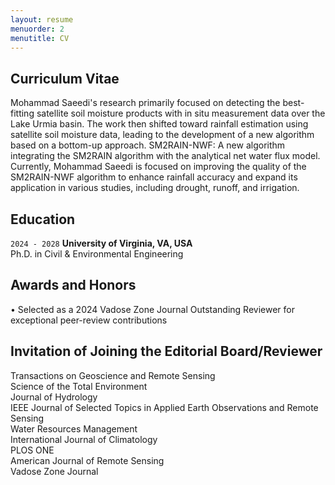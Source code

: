 ```yaml
---
layout: resume
menuorder: 2
menutitle: CV
---
```

## Curriculum Vitae
Mohammad Saeedi's research primarily focused on detecting the best-fitting satellite soil moisture products with in situ measurement data over the Lake Urmia basin. The work then shifted toward rainfall estimation using satellite soil moisture data, leading to the development of a new algorithm based on a bottom-up approach.
SM2RAIN-NWF: A new algorithm integrating the SM2RAIN algorithm with the analytical net water flux model.
Currently, Mohammad Saeedi is focused on improving the quality of the SM2RAIN-NWF algorithm to enhance rainfall accuracy and expand its application in various studies, including drought, runoff, and irrigation.  <br/>

## Education

`2024 - 2028`
__University of Virginia, VA, USA__ <br/>
Ph.D. in Civil & Environmental Engineering

## Awards and Honors
• Selected as a 2024 Vadose Zone Journal Outstanding Reviewer for exceptional peer-review contributions

## Invitation of Joining the Editorial Board/Reviewer 

Transactions on Geoscience and Remote Sensing <br/>
Science of the Total Environment <br/>
Journal of Hydrology <br/>
IEEE Journal of Selected Topics in Applied Earth Observations and Remote Sensing <br/>
Water Resources Management <br/>
International Journal of Climatology <br/>
PLOS ONE<br/>
American Journal of Remote Sensing<br/>
Vadose Zone Journal<br/>


<!-- ### Footer

Last updated: May 2013 -->



